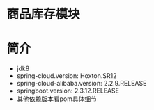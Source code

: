 # 商品库存模块

# 简介
* jdk8
* spring-cloud.version:  Hoxton.SR12
* spring-cloud-alibaba.version: 2.2.9.RELEASE
* springboot.version: 2.3.12.RELEASE
* 其他依赖版本看pom具体细节

 
